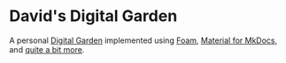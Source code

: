 # David's Digital Garden

A personal [Digital Garden](http://djon.es/memex/sense/computing/digital-garden.html) implemented using [Foam](https://foambubble.github.io/), [Material for MkDocs](https://squidfunk.github.io/mkdocs), and [quite a bit more](https://djon.es/memex/colophon/).


 

